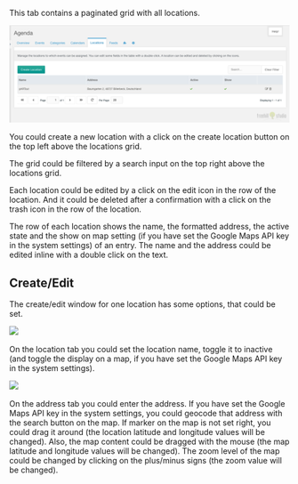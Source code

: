 This tab contains a paginated grid with all locations.

[![](img/locations.png)](img/locations.png)

You could create a new location with a click on the create location button on the top
left above the locations grid.

The grid could be filtered by a search input on the top right above the
locations grid.

Each location could be edited by a click on the edit icon in the row of the
location. And it could be deleted after a confirmation with a click on the trash
icon in the row of the location.

The row of each location shows the name, the formatted address, the active state
and the show on map setting (if you have set the Google Maps API key in the
system settings) of an entry. The name and the address could be edited inline
with a double click on the text.

## Create/Edit

The create/edit window for one location has some options, that could be set.

[![](img/location-edit-location.png)](img/location-edit-location.png)

On the location tab you could set the location name, toggle it to inactive (and
toggle the display on a map, if you have set the Google Maps API key in the
system settings).

[![](img/location-edit-address.png)](img/location-edit-address.png)

On the address tab you could enter the address. If you have set the Google Maps
API key in the system settings, you could geocode that address with the search
button on the map. If marker on the map is not set right, you could drag it
around (the location latitude and longitude values will be changed). Also, the
map content could be dragged with the mouse (the map latitude and longitude
values will be changed). The zoom level of the map could be changed by clicking
on the plus/minus signs (the zoom value will be changed).
